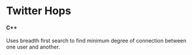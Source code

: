 # Twitter Hops
#### C++

Uses breadth first search to find minimum degree of connection between one user and another.